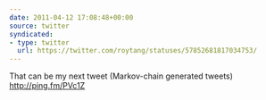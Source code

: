 ```yaml
---
date: 2011-04-12 17:08:48+00:00
source: twitter
syndicated:
- type: twitter
  url: https://twitter.com/roytang/statuses/57852681817034753/
---
```


That can be my next tweet (Markov-chain generated tweets) http://ping.fm/PVc1Z